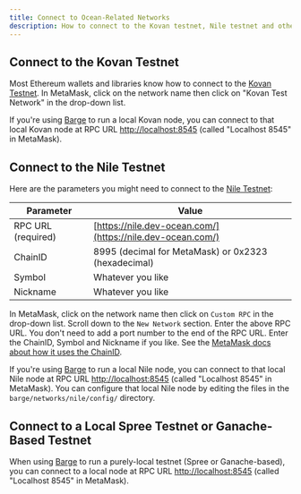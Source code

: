 ```yaml
---
title: Connect to Ocean-Related Networks
description: How to connect to the Kovan testnet, Nile testnet and other Ocean-related networks.
---
```


## Connect to the Kovan Testnet

Most Ethereum wallets and libraries know how to connect to the [Kovan Testnet](/concepts/testnets/#the-kovan-testnet). In MetaMask, click on the network name then click on "Kovan Test Network" in the drop-down list.

If you're using [Barge](https://github.com/oceanprotocol/barge) to run a local Kovan node, you can connect to that local Kovan node at RPC URL [http://localhost:8545](http://localhost:8545) (called "Localhost 8545" in MetaMask).

## Connect to the Nile Testnet

Here are the parameters you might need to connect to the [Nile Testnet](/concepts/testnets/#the-nile-testnet):

| Parameter          | Value                                                      |
| ------------------ | ---------------------------------------------------------- |
| RPC URL (required) | [https://nile.dev-ocean.com/](https://nile.dev-ocean.com/) |
| ChainID            | 8995 (decimal for MetaMask) or 0x2323 (hexadecimal)        |
| Symbol             | Whatever you like                                          |
| Nickname           | Whatever you like                                          |

In MetaMask, click on the network name then click on `Custom RPC` in the drop-down list. Scroll down to the `New Network` section. Enter the above RPC URL. You don't need to add a port number to the end of the RPC URL. Enter the ChainID, Symbol and Nickname if you like. See the [MetaMask docs about how it uses the ChainID](https://metamask.github.io/metamask-docs/Main_Concepts/Sending_Transactions).

If you're using [Barge](https://github.com/oceanprotocol/barge) to run a local Nile node, you can connect to that local Nile node at RPC URL [http://localhost:8545](http://localhost:8545) (called "Localhost 8545" in MetaMask). You can configure that local Nile node by editing the files in the `barge/networks/nile/config/` directory.

## Connect to a Local Spree Testnet or Ganache-Based Testnet

When using [Barge](https://github.com/oceanprotocol/barge) to run a purely-local testnet (Spree or Ganache-based), you can connect to a local node at RPC URL [http://localhost:8545](http://localhost:8545) (called "Localhost 8545" in MetaMask).
